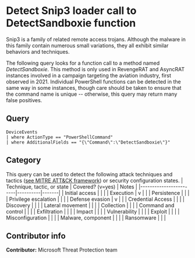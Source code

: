 # Detect Snip3 loader call to DetectSandboxie function

Snip3 is a family of related remote access trojans. Although the malware in this family contain numerous small variations, they all exhibit similar behaviors and techniques.

The following query looks for a function call to a method named *DetectSandboxie*. This method is only used in RevengeRAT and AsyncRAT instances involved in a campaign targeting the aviation industry, first observed in 2021. Individual PowerShell functions can be detected in the same way in some instances, though care should be taken to ensure that the command name is unique -- otherwise, this query may return many false positives.

## Query

```kusto
DeviceEvents
| where ActionType == "PowerShellCommand" 
| where AdditionalFields == "{\"Command\":\"DetectSandboxie\"}"
```

## Category

This query can be used to detect the following attack techniques and tactics ([see MITRE ATT&CK framework](https://attack.mitre.org/)) or security configuration states.
| Technique, tactic, or state | Covered? (v=yes) | Notes |
|------------------------|----------|-------|
| Initial access |  |  |
| Execution | v |  |
| Persistence |  |  |
| Privilege escalation |  |  |
| Defense evasion | v |  |
| Credential Access |  |  |
| Discovery |  |  |
| Lateral movement |  |  |
| Collection |  |  |
| Command and control |  |  |
| Exfiltration |  |  |
| Impact |  |  |
| Vulnerability |  |  |
| Exploit |  |  |
| Misconfiguration |  |  |
| Malware, component |  |  |
| Ransomware |  |  |

## Contributor info

**Contributor:** Microsoft Threat Protection team
